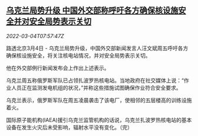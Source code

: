 <!--1646380863000-->
[乌克兰局势升级 中国外交部称呼吁各方确保核设施安全并对安全局势表示关切](https://cn.reuters.com/article/china-mofa-russia-ukraine-nuclear-0304-idCNKBS2L10KU)
------

<div><i>2022-03-04T07:57:47Z</i></div><p>路透北京3月4日 - 乌克兰局势升级，中国外交部新闻发言人汪文斌周五呼吁各方确保核设施安全，将关注核电站情况，并对安全局势表示关切。</p><p>他在外交部例行新闻发布会上作出上述表示。</p><p>乌克兰周五称俄罗斯军队已占领扎波罗热核电站。当地政府在社交媒体上说：“作业人员正在监测发电机组的状况，”并称这些措施试图确保作业符合安全要求。</p><p>乌克兰表示，俄罗斯军队在周五凌晨袭击了该电厂，使相邻的五层楼高的训练设施着火。</p><p>国际原子能机构(IAEA)援引乌克兰监管机构的话说，乌克兰扎波罗热核电站的基本设备在发生火灾后未受影响，辐射水平没有变化。（完）</p>
